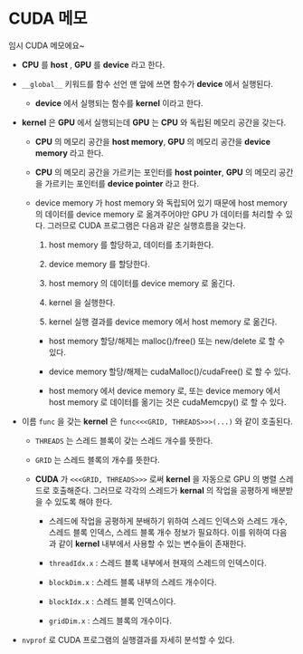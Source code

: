 # CUDA 메모

임시 CUDA 메모에요~

- **CPU** 를 **host** , **GPU** 를 **device** 라고 한다.

- `__global__` 키워드를 함수 선언 맨 앞에 쓰면 함수가 **device**  에서 실행된다.

  - **device**  에서 실행되는 함수를 **kernel**  이라고 한다.

- **kernel** 은 **GPU** 에서 실행되는데 **GPU** 는 **CPU** 와 독립된 메모리 공간을 갖는다. 

  - **CPU** 의 메모리 공간을 **host memory**, **GPU** 의 메모리 공간을 **device memory** 라고 한다.

  - **CPU** 의 메모리 공간을 가르키는 포인터를 **host pointer**, **GPU** 의 메모리 공간을 가르키는 포인터를 **device pointer** 라고 한다.

  - device memory 가 host memory 와 독립되어 있기 때문에 host memory 의 데이터를 device memory 로 옮겨주어야만 GPU 가 데이터를 처리할 수 있다. 그러므로 CUDA 프로그램은 다음과 같은 실행흐름을 갖는다.

    1. host memory 를 할당하고, 데이터를 초기화한다.

    2. device memory 를 할당한다.

    3. host memory 의 데이터를 device memory 로 옮긴다.

    4. kernel 을 실행한다.

    5. kernel 실행 결과를 device memory 에서 host memory 로 옮긴다.

    - host memory 할당/해제는 malloc()/free() 또는 new/delete 로 할 수 있다. 
    
    - device memory 할당/해제는 cudaMalloc()/cudaFree() 로 할 수 있다.

    - host memory 에서 device memory 로, 또는 device memory 에서 host memory 로 데이터를 옮기는 것은 cudaMemcpy() 로 할 수 있다.

- 이름 `func` 을 갖는 **kernel**  은 `func<<<GRID, THREADS>>>(...)` 와 같이 호출된다.

  - `THREADS` 는 스레드 블록이 갖는 스레드 개수를 뜻한다.

  - `GRID` 는 스레드 블록의 개수를 뜻한다.

  - **CUDA** 가 `<<<GRID, THREADS>>>` 로써 **kernel** 을 자동으로 GPU 의 병렬 스레드로 호출해준다. 그러므로 각각의 스레드가 **kernal** 의 작업을 공평하게 배분받을 수 있도록 해야 한다. 

    - 스레드에 작업을 공평하게 분배하기 위하여 스레드 인덱스와 스레드 개수, 스레드 블록 인덱스, 스레드 블록 개수 정보가 필요하다. 이를 위하여 다음과 같이 **kernel** 내부에서 사용할 수 있는 변수들이 존재한다.

    - `threadIdx.x` : 스레드 블록 내부에서 현재의 스레드의 인덱스이다.

    - `blockDim.x` : 스레드 블록 내부의 스레드 개수이다.

    - `blockIdx.x` : 스레드 블록 인덱스이다.

    - `gridDim.x` : 스레드 블록의 개수이다.

- `nvprof` 로 CUDA 프로그램의 실행결과를 자세히 분석할 수 있다.
